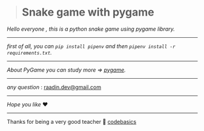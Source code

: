 ># Snake game with pygame
_Hello everyone , this is a python snake game using pygame library._
***
_first of all, you can `pip install pipenv` and then `pipenv install -r requirements.txt`._
***
_About PyGame you can study more => [pygame](https://www.pygame.org/wiki/tutorials)._
***
_any question_ : raadin.dev@gmail.com
***
_Hope you like_ :heart: 
***
Thanks for being a very good teacher :pray: [codebasics](https://github.com/codebasics)
